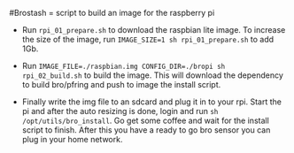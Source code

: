 #Brostash = script to build an image for the raspberry pi

* Run `rpi_01_prepare.sh` to download the raspbian lite image. To increase the size of the image, run `IMAGE_SIZE=1 sh rpi_01_prepare.sh` to add 1Gb.

* Run `IMAGE_FILE=./raspbian.img CONFIG_DIR=./bropi sh rpi_02_build.sh` to build the image. This will download the dependency to build bro/pfring and push to image the install script.

* Finally write the img file to an sdcard and plug it in to your rpi. Start the pi and after the auto resizing is done, login and run `sh /opt/utils/bro_install`. Go get some coffee and wait for the install script to finish. After this you have a ready to go bro sensor you can plug in your home network.
